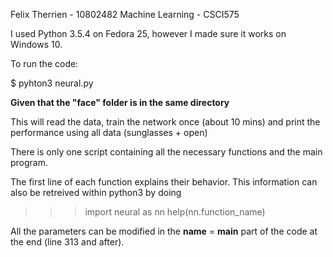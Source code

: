 Felix Therrien - 10802482
Machine Learning - CSCI575

I used Python 3.5.4 on Fedora 25, however I made sure it works on Windows 10.

To run the code:

$ pyhton3 neural.py

**Given that the "face" folder is in the same directory**

This will read the data, train the network once (about 10 mins) and print the performance using all data (sunglasses + open)

There is only one script containing all the necessary functions and the main program.

The first line of each function explains their behavior. This information can
also be retreived within python3 by doing
>>> import neural as nn
>>> help(nn.function_name)

All the parameters can be modified in the __name__ = __main__ part of the code at the end (line 313 and after).





